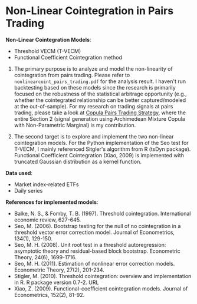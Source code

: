 # Non-Linear Cointegration in Pairs Trading

**Non-Linear Cointegration Models**:
- Threshold VECM (T-VECM)
- Functional Coefficient Cointegration method

1. The primary purpose is to analyze and model the non-linearity of cointegration from pairs trading. Please refer to `nonlinearcoint_pairs_trading.pdf` for the analysis result. I haven't run backtesting based on these models since the research is primarily focused on the robustness of the statistical arbitrage opportunity (e.g., whether the cointegrated relationship can be better captured/modeled at the out-of-sample). For my research on trading signals at pairs trading, please take a look at [Copula Pairs Trading Strategy](https://github.com/leeway00/FINM_33150_Final_Project/blob/master/Notebook.ipynb), where the entire Section 2 (signal generation using Archimedean Mixture Copula with Non-Parametric Marginal) is my contribution.

3. The second target is to explore and implement the two non-linear cointegration models. For the Python implementation of the Seo test for T-VECM, I mainly referenced Sitgler's algorithm from R (tsDyn package). Functional Coefficient Cointegration (Xiao, 2009) is implemented with truncated Gaussian distribution as a kernel function.

**Data used**: 
- Market index-related ETFs
- Daily series

**References for implemented models**:

- Balke, N. S., & Fomby, T. B. (1997). Threshold cointegration. International economic review, 627-645.
- Seo, M. (2006). Bootstrap testing for the null of no cointegration in a threshold vector error correction model. Journal of Econometrics, 134(1), 129-150.
- Seo, M. H. (2008). Unit root test in a threshold autoregression: asymptotic theory and residual-based block bootstrap. Econometric Theory, 24(6), 1699-1716.
- Seo, M. H. (2011). Estimation of nonlinear error correction models. Econometric Theory, 27(2), 201-234.
- Stigler, M. (2010). Threshold cointegration: overview and implementation in R. R package version 0.7-2. URL
- Xiao, Z. (2009). Functional-coefficient cointegration models. Journal of Econometrics, 152(2), 81-92.

